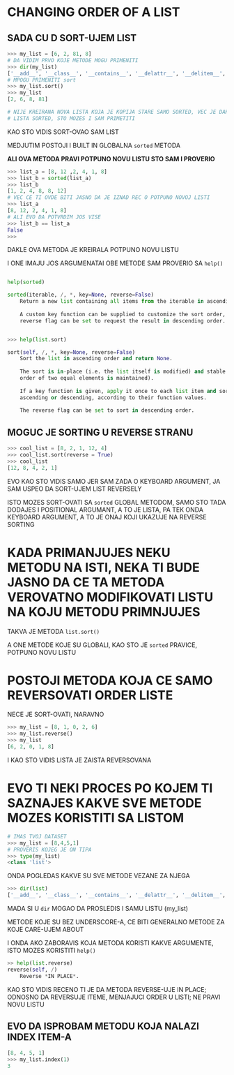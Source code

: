 # CHANGING ORDER OF A LIST

## SADA CU D SORT-UJEM LIST

```py
>>> my_list = [6, 2, 81, 8]
# DA VIDIM PRVO KOJE METODE MOGU PRIMENITI
>>> dir(my_list)
['__add__', '__class__', '__contains__', '__delattr__', '__delitem__', '__dir__', '__doc__', '__eq__', '__format__', '__ge__', '__getattribute__', '__getitem__', '__gt__', '__hash__', '__iadd__', '__imul__', '__init__', '__init_subclass__', '__iter__', '__le__', '__len__', '__lt__', '__mul__', '__ne__', '__new__', '__reduce__', '__reduce_ex__', '__repr__', '__reversed__', '__rmul__', '__setattr__', '__setitem__', '__sizeof__', '__str__', '__subclasshook__', 'append', 'clear', 'copy', 'count', 'extend', 'index', 'insert', 'pop', 'remove', 'reverse', 'sort']
# MPOGU PRIMENITI sort
>>> my_list.sort()
>>> my_list
[2, 6, 8, 81]

# NIJE KREIRANA NOVA LISTA KOJA JE KOPIJA STARE SAMO SORTED, VEC JE DAKLE
# LISTA SORTED, STO MOZES I SAM PRIMETITI
```

KAO STO VIDIS SORT-OVAO SAM LIST

MEDJUTIM POSTOJI I BUILT IN GLOBALNA `sorted` METODA

**ALI OVA METODA PRAVI POTPUNO NOVU LISTU STO SAM I PROVERIO**

```py
>>> list_a = [8, 12 ,2, 4, 1, 8]
>>> list_b = sorted(list_a)
>>> list_b
[1, 2, 4, 8, 8, 12]
# VEC CE TI OVDE BITI JASNO DA JE IZNAD REC O POTPUNO NOVOJ LISTI
>>> list_a
[8, 12, 2, 4, 1, 8]
# ALI EVO DA POTVRDIM JOS VISE
>>> list_b == list_a
False
>>> 
```

DAKLE OVA METODA JE KREIRALA POTPUNO NOVU LISTU

I ONE IMAJU JOS ARGUMENATAI OBE METODE SAM PROVERIO SA `help()`

```py

help(sorted)

sorted(iterable, /, *, key=None, reverse=False)
    Return a new list containing all items from the iterable in ascending order.
    
    A custom key function can be supplied to customize the sort order, and the
    reverse flag can be set to request the result in descending order.


>>> help(list.sort)

sort(self, /, *, key=None, reverse=False)
    Sort the list in ascending order and return None.
    
    The sort is in-place (i.e. the list itself is modified) and stable (i.e. the
    order of two equal elements is maintained).
    
    If a key function is given, apply it once to each list item and sort them,
    ascending or descending, according to their function values.
    
    The reverse flag can be set to sort in descending order.


```

## MOGUC JE SORTING U REVERSE STRANU

```py
>>> cool_list = [8, 2, 1, 12, 4]
>>> cool_list.sort(reverse = True)
>>> cool_list
[12, 8, 4, 2, 1]
```

EVO KAO STO VIDIS SAMO JER SAM ZADA O KEYBOARD ARGUMENT, JA SAM USPEO DA SORT-UJEM LIST REVERSELY

ISTO MOZES SORT-OVATI SA `sorted` GLOBAL METODOM, SAMO STO TADA DODAJES I POSITIONAL ARGUMANT, A TO JE LISTA, PA TEK ONDA KEYBOARD ARGUMENT, A TO JE ONAJ KOJI UKAZUJE NA REVERSE SORTING

# KADA PRIMANJUJES NEKU METODU NA ISTI, NEKA TI BUDE JASNO DA CE TA METODA VEROVATNO MODIFIKOVATI LISTU NA KOJU METODU PRIMNJUJES

TAKVA JE METODA `list.sort()`

A ONE METODE KOJE SU GLOBALI, KAO STO JE `sorted` PRAVICE, POTPUNO NOVU LISTU

# POSTOJI METODA KOJA CE SAMO REVERSOVATI ORDER LISTE

NECE JE SORT-OVATI, NARAVNO

```py
>>> my_list = [8, 1, 0, 2, 6]
>>> my_list.reverse()
>>> my_list
[6, 2, 0, 1, 8]
```

I KAO STO VIDIS LISTA JE ZAISTA REVERSOVANA

# EVO TI NEKI PROCES PO KOJEM TI SAZNAJES KAKVE SVE METODE MOZES KORISTITI SA LISTOM

```py
# IMAS TVOJ DATASET
>>> my_list = [8,4,5,1]
# PROVERIS KOJEG JE ON TIPA
>>> type(my_list)
<class 'list'>
```

ONDA POGLEDAS KAKVE SU SVE METODE VEZANE ZA NJEGA

```py
>>> dir(list)
['__add__', '__class__', '__contains__', '__delattr__', '__delitem__', '__dir__', '__doc__', '__eq__', '__format__', '__ge__', '__getattribute__', '__getitem__', '__gt__', '__hash__', '__iadd__', '__imul__', '__init__', '__init_subclass__', '__iter__', '__le__', '__len__', '__lt__', '__mul__', '__ne__', '__new__', '__reduce__', '__reduce_ex__', '__repr__', '__reversed__', '__rmul__', '__setattr__', '__setitem__', '__sizeof__', '__str__', '__subclasshook__', 'append', 'clear', 'copy', 'count', 'extend', 'index', 'insert', 'pop', 'remove', 'reverse', 'sort']
```

MADA SI U `dir` MOGAO DA PROSLEDIS I SAMU LISTU (my_list)

METODE KOJE SU BEZ UNDERSCORE-A, CE BITI GENERALNO METODE ZA KOJE CARE-UJEM ABOUT

I ONDA AKO ZABORAVIS KOJA METODA KORISTI KAKVE ARGUMENTE, ISTO MOZES KORISTITI `help()`

```py
>> help(list.reverse)
reverse(self, /)
    Reverse *IN PLACE*.
```

KAO STO VIDIS RECENO TI JE DA METODA REVERSE-UJE IN PLACE; ODNOSNO DA REVERSUJE ITEME, MENJAJUCI ORDER U LISTI; NE PRAVI NOVU LISTU

## EVO DA ISPROBAM METODU KOJA NALAZI INDEX ITEM-A

```py
[8, 4, 5, 1]
>>> my_list.index(1)
3
```


